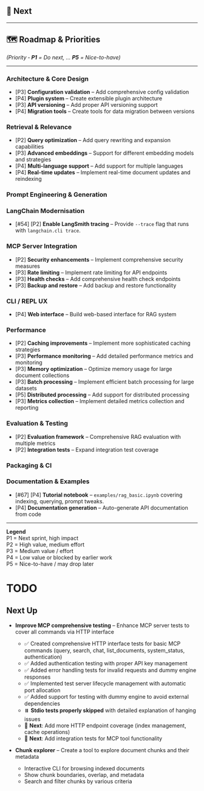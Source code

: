 ## 🚀 Next


---

## 🗺️ Roadmap & Priorities
*(Priority ‑ **P1** = Do next, … **P5** = Nice-to-have)*

---

### Architecture & Core Design

- [P3] **Configuration validation** – Add comprehensive config validation
- [P4] **Plugin system** – Create extensible plugin architecture
- [P3] **API versioning** – Add proper API versioning support
- [P4] **Migration tools** – Create tools for data migration between versions

### Retrieval & Relevance

- [P2] **Query optimization** – Add query rewriting and expansion capabilities
- [P3] **Advanced embeddings** – Support for different embedding models and strategies
- [P4] **Multi-language support** – Add support for multiple languages
- [P4] **Real-time updates** – Implement real-time document updates and reindexing

### Prompt Engineering & Generation

### LangChain Modernisation
- [#54] [P2] **Enable LangSmith tracing** – Provide `--trace` flag that runs with `langchain.cli trace`.


### MCP Server Integration

- [P2] **Security enhancements** – Implement comprehensive security measures
- [P3] **Rate limiting** – Implement rate limiting for API endpoints
- [P3] **Health checks** – Add comprehensive health check endpoints
- [P3] **Backup and restore** – Add backup and restore functionality


### CLI / REPL UX

- [P4] **Web interface** – Build web-based interface for RAG system

### Performance

- [P2] **Caching improvements** – Implement more sophisticated caching strategies
- [P3] **Performance monitoring** – Add detailed performance metrics and monitoring
- [P3] **Memory optimization** – Optimize memory usage for large document collections
- [P3] **Batch processing** – Implement efficient batch processing for large datasets
- [P5] **Distributed processing** – Add support for distributed processing
- [P3] **Metrics collection** – Implement detailed metrics collection and reporting

### Evaluation & Testing

- [P2] **Evaluation framework** – Comprehensive RAG evaluation with multiple metrics
- [P2] **Integration tests** – Expand integration test coverage


### Packaging & CI


### Documentation & Examples
- [#67] [P4] **Tutorial notebook** – `examples/rag_basic.ipynb` covering indexing, querying, prompt tweaks.
- [P4] **Documentation generation** – Auto-generate API documentation from code

---

**Legend**  
P1 = Next sprint, high impact  
P2 = High value, medium effort  
P3 = Medium value / effort  
P4 = Low value or blocked by earlier work  
P5 = Nice-to-have / may drop later

# TODO

## Next Up

- **Improve MCP comprehensive testing** – Enhance MCP server tests to cover all commands via HTTP interface
  - ✅ Created comprehensive HTTP interface tests for basic MCP commands (query, search, chat, list_documents, system_status, authentication)
  - ✅ Added authentication testing with proper API key management  
  - ✅ Added error handling tests for invalid requests and dummy engine responses
  - ✅ Implemented test server lifecycle management with automatic port allocation
  - ✅ Added support for testing with dummy engine to avoid external dependencies
  - ⏸️ **Stdio tests properly skipped** with detailed explanation of hanging issues
  - 🔄 **Next**: Add more HTTP endpoint coverage (index management, cache operations)
  - 🔄 **Next**: Add integration tests for MCP tool functionality

- **Chunk explorer** – Create a tool to explore document chunks and their metadata
  - Interactive CLI for browsing indexed documents
  - Show chunk boundaries, overlap, and metadata
  - Search and filter chunks by various criteria

